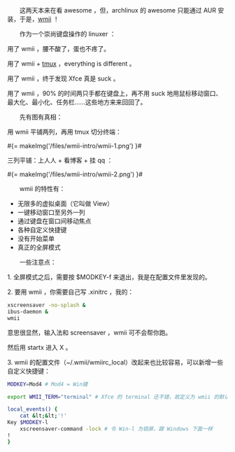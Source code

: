 　　这两天本来在看 awesome ，但，archlinux 的 awesome 只能通过 AUR 安装，于是，[wmii](http://wmii.suckless.org/) ！

　　作为一个崇尚键盘操作的 linuxer ：

用了 wmii ，腰不酸了，蛋也不疼了。

用了 wmii + [tmux](/blog/tmux-split-terminal.html) ，everything is different 。

用了 wmii ，终于发现 Xfce 真是 suck 。

用了 wmii ，90% 的时间两只手都在键盘上，再不用 suck 地用鼠标移动窗口、最大化、最小化、任务栏……这些地方来来回回了。

　　先有图有真相：

用 wmii 平铺两列，再用 tmux 切分终端：

#{= makeImg('/files/wmii-intro/wmii-1.png') }#

三列平铺：上人人 + 看博客 + 挂 qq ：

#{= makeImg('/files/wmii-intro/wmii-2.png') }#

　　wmii 的特性有：

* 无限多的虚拟桌面（它叫做 View）
* 一键移动窗口至另外一列
* 通过键盘在窗口间移动焦点
* 各种自定义快捷键
* 没有开始菜单
* 真正的全屏模式

　　一些注意点：

1\. 全屏模式之后，需要按 $MODKEY-f 来退出，我是在配置文件里发现的。

2\. 要用 wmii ，你需要自己写 .xinitrc ，我的：

```bash
xscreensaver -no-splash &
ibus-daemon &
wmii
```

意思很显然，输入法和 screensaver ，wmii 可不会帮你跑。

然后用 startx 进入 X 。

3\. wmii 的配置文件（~/.wmii/wmiirc_local）改起来也比较容易，可以新增一些自定义快捷键：

```bash
MODKEY=Mod4 # Mod4 = Win键

export WMII_TERM="terminal" # Xfce 的 terminal 还不错，故定义为 wmii 的默认 term

local_events() {
	cat &lt;&lt;'!'
Key $MODKEY-l
	xscreensaver-command -lock # 令 Win-l 为锁屏，跟 Windows 下面一样
!
}
```
